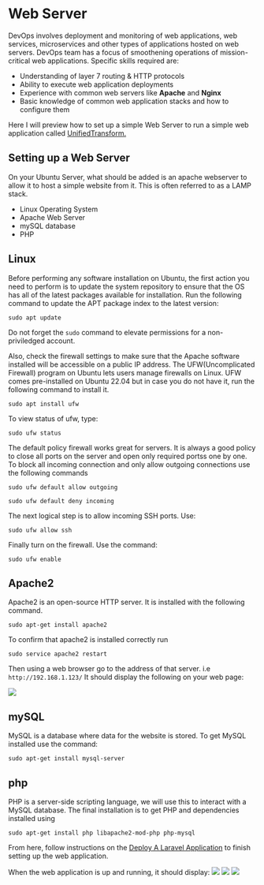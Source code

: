 # Web Server

DevOps involves deployment and monitoring of web applications, web services, microservices and other types of applications hosted on web servers.
DevOps team has a focus of smoothening operations of mission-critical web applications. Specific skills required are:
* Understanding of layer 7 routing & HTTP protocols
* Ability to execute web application deployments
* Experience with common web servers like **Apache** and **Nginx**
* Basic knowledge of common web application stacks and how to configure them

Here I will preview how to set up a simple Web Server to run a simple web application called [UnifiedTransform.](https://github.com/changeweb/Unifiedtransform) 

## Setting up a Web Server

On your Ubuntu Server, what should be added is an apache webserver to allow it to host a simple website from it. This is often referred to as a LAMP stack. 
* Linux Operating System
* Apache Web Server
* mySQL database
* PHP

## Linux 

Before performing any software installation on Ubuntu, the first action you need to perform is to update the system repository to ensure that the OS has all of the latest packages available for installation.
Run the following command to update the APT package index to the latest version:
```
sudo apt update
```
Do not forget the `sudo` command to elevate permissions for a non-priviledged account.

Also, check the firewall settings to make sure that the Apache software installed will be accessible on a public IP address. The UFW(Uncomplicated Firewall) program on Ubuntu lets users manage firewalls on Linux.
UFW comes pre-installed on Ubuntu 22.04 but in case you do not have it, run the following command to install it.
```
sudo apt install ufw
```
To view status of ufw, type:
```
sudo ufw status
```
The default policy firewall works great for servers. It is always a good policy to close all ports on the server and open only required portss one by one. To block all incoming connection and only allow outgoing connections use the following commands
```
sudo ufw default allow outgoing
```
```
sudo ufw default deny incoming
```
The next logical step is to allow incoming SSH ports. Use:
```
sudo ufw allow ssh
```
Finally turn on the firewall. Use the command:
```
sudo ufw enable
```

## Apache2

Apache2 is an open-source HTTP server. It is installed with the following command.
```
sudo apt-get install apache2
```
To confirm that apache2 is installed correctly run 
```
sudo service apache2 restart
```
Then using a web browser go to the address of that server. i.e `http://192.168.1.123/`
It should display the following on your web page:

![](https://github.com/Topsideboss2/DevOps-Projects/blob/master/images/web_server1.png)

## mySQL

MySQL is a database where data for the website is stored. To get MySQL installed use the command:
```
sudo apt-get install mysql-server
```

## php
PHP is a server-side scripting language, we will use this to interact with a MySQL database. The final installation is to get PHP and dependencies installed using 
```
sudo apt-get install php libapache2-mod-php php-mysql
```

From here, follow instructions on the [Deploy A Laravel Application](https://github.com/Topsideboss2/DevOps-Projects/blob/master/deploy-Laravel_Application.md) to finish setting up the web application. 

When the web application is up and running, it should display:
![](https://github.com/Topsideboss2/DevOps-Projects/blob/master/images/web_server2.png)
![](https://github.com/Topsideboss2/DevOps-Projects/blob/master/images/web_server3.png)
![](https://github.com/Topsideboss2/DevOps-Projects/blob/master/images/web_server4.png)